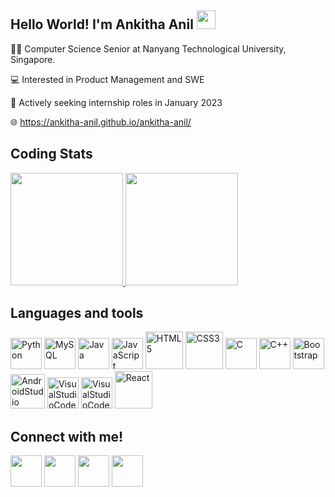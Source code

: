 ## Hello World! I'm Ankitha Anil <img src="https://github.com/kogisin/kogisin/blob/main/gifs/hi.gif" width="30px">

:woman_student: Computer Science Senior at Nanyang Technological University, Singapore.

:computer: Interested in Product Management and SWE

:open_file_folder: Actively seeking internship roles in January 2023

:globe_with_meridians: https://ankitha-anil.github.io/ankitha-anil/

## Coding Stats

<a href="https://github.com/ankitha-anil">
    <img height="180em" src="https://github-readme-stats-eight-theta.vercel.app/api?username=ankitha-anil&show_icons=true&theme=react&include_all_commits=true&count_private=true"/>
    <img height="180em" src="https://github-readme-stats-eight-theta.vercel.app/api/top-langs/?username=ankitha-anil&layout=compact&langs_count=8&theme=react"/>
</a>

## Languages and tools

<a href="https://www.python.org/" title="Python"><img src="https://github.com/tomchen/stack-icons/blob/master/logos/python.svg" alt="Python" width="50" height="50"></a>
<a href="https://dev.mysql.com/" title="MySQL"><img src="https://github.com/tomchen/stack-icons/blob/master/logos/mysql.svg" alt="MySQL" width="50" height="50"></a>
<a href="https://www.java.com/" title="Java"><img src="https://github.com/tomchen/stack-icons/blob/master/logos/java.svg" alt="Java" width="50" height="50"></a>
<a href="https://developer.mozilla.org/en-US/docs/Web/JavaScript" title="JavaScript"><img src="https://github.com/tomchen/stack-icons/blob/master/logos/javascript.svg" alt="JavaScript" width="50" height="50"></a>
<a href="https://www.w3.org/TR/html5/" title="HTML5"><img src="https://github.com/tomchen/stack-icons/blob/master/logos/html-5.svg" alt="HTML5" width="60" height="60"></a>
<a href="https://www.w3.org/TR/CSS/" title="CSS3"><img src="https://github.com/tomchen/stack-icons/blob/master/logos/css-3.svg" alt="CSS3" width="60" height="60"></a>
<a href="https://en.wikipedia.org/wiki/C_(programming_language)" title="C"><img src="https://github.com/tomchen/stack-icons/blob/master/logos/c.svg" alt="C" width="50" height="50"></a>
<a href="https://isocpp.org/" title="C++"><img src="https://github.com/tomchen/stack-icons/blob/master/logos/c-plusplus.svg" alt="C++" width="50" height="50"></a>
<a href="https://getbootstrap.com/" title="Bootstrap"><img src="https://github.com/tomchen/stack-icons/blob/master/logos/bootstrap.svg" alt="Bootstrap" width="50" height="50"></a>
<a href="https://developer.android.com/studio/intro" title="AndroidStudio"><img src="https://static.wikia.nocookie.net/logopedia/images/e/ed/Android_Studio_2019.png/revision/latest/scale-to-width-down/340?cb=20200605162922" alt="AndroidStudio" width="55" height="55"></a>
<a href="https://code.visualstudio.com" title="VisualStudioCode"><img src="https://user-images.githubusercontent.com/674621/71187801-14e60a80-2280-11ea-94c9-e56576f76baf.png" alt="VisualStudioCode" width="50" height="50"></a>
<a href="https://flutter.dev" title="VisualStudioCode"><img src="https://github.com/tomchen/stack-icons/blob/master/logos/flutter.svg" alt="VisualStudioCode" width="50" height="50"></a>
<a href="https://reactjs.org/" title="React"><img src="https://github.com/tomchen/stack-icons/blob/master/logos/react.svg" alt="React" width="60" height="60"></a>

## Connect with me!
[<img src="https://cdn3.iconfinder.com/data/icons/colorful-guache-social-media-logos-1/159/social-media_GitHub-512.png" width="50" height="50">][1]
[<img src="https://cdn2.iconfinder.com/data/icons/colorful-guache-social-media-logos-1/155/social-media_behance-512.png" width="50" height="50">][2]
[<img src="https://cdn4.iconfinder.com/data/icons/colorful-guache-social-media-logos-1/159/social-media_linkedin-512.png" width="50" height="50">][3]
[<img src="https://cdn2.iconfinder.com/data/icons/colorful-guache-social-media-logos-1/157/social-media_youtube-512.png" width="50" height="50">][4]



[1]: http://www.github.com/ankitha-anil
[2]: https://www.behance.net/ankitha-anil
[3]: https://www.linkedin.com/in/ankitha-anil
[4]: https://www.youtube.com/channel/UC_-hr9M__G53-z_-E9fiZEw

